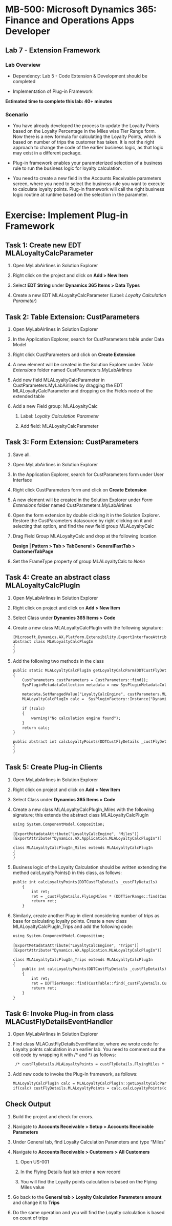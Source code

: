 # MB-500: Microsoft Dynamics 365: Finance and Operations Apps Developer

## Lab 7 - Extension Framework

### Lab Overview


-   Dependency: Lab 5 - Code Extension & Development should be completed

-   Implementation of Plug-in Framework

**Estimated time to complete this lab: 40+ minutes**

### Scenario

-   You have already developed the process to update the Loyalty Points based on
    the Loyalty Percentage in the Miles wise Tier Range form. Now there is a new
    formula for calculating the Loyalty Points, which is based on number of
    trips the customer has taken. It is not the right approach to change the
    code of the earlier business logic, as that logic may exist in a different
    package.

-   Plug-in framework enables your parameterized selection of a business rule to
    run the business logic for loyalty calculation.

-   You need to create a new field in the Accounts Receivable parameters screen,
    where you need to select the business rule you want to execute to calculate
    loyalty points. Plug-in framework will call the right business logic routine
    at runtime based on the selection in the parameter.

# Exercise: Implement Plug-in Framework

## Task 1: Create new EDT MLALoyaltyCalcParameter

1.  Open MyLabAirlines in Solution Explorer

2.  Right click on the project and click on **Add \> New Item**

3.  Select **EDT String** under **Dynamics 365 Items \> Data Types**

4.  Create a new EDT MLALoyaltyCalcParameter (Label: *Loyalty Calculation
    Parameter*)

## Task 2: Table Extension: CustParameters

1.  Open MyLabAirlines in Solution Explorer

2.  In the Application Explorer, search for CustParameters table under Data
    Model

3.  Right click CustParameters and click on **Create Extension**

4.  A new element will be created in the Solution Explorer under *Table
    Extensions* folder named CustParameters.MyLabAirlines

5.  Add new field MLALoyaltyCalcParameter in CustParameters.MyLabAirlines by
    dragging the EDT MLALoyaltyCalcParameter and dropping on the Fields node of
    the extended table

6.  Add a new Field group: MLALoyaltyCalc

    1.  Label: *Loyalty Calculation Parameter*

    2.  Add field: MLALoyaltyCalcParameter

## Task 3: Form Extension: CustParameters

1.  Save all.

2.  Open MyLabAirlines in Solution Explorer

3.  In the Application Explorer, search for CustParameters form under User
    Interface

4.  Right click CustParameters form and click on **Create Extension**

5.  A new element will be created in the Solution Explorer under *Form
    Extensions* folder named CustParameters.MyLabAirlines

6.  Open the form extension by double clicking it in the Solution Explorer.
    Restore the CustParameters datasource by right clicking on it and selecting
    that option, and find the new field group MLALoyaltyCalc

7.  Drag Field Group MLALoyaltyCalc and drop at the following location

    **Design \| Pattern \> Tab \> TabGeneral \> GeneralFastTab \>
    CustomerTabPage**

8.  Set the FrameType property of group MLALoyaltyCalc to *None*

## Task 4: Create an abstract class MLALoyaltyCalcPlugIn

1.  Open MyLabAirlines in Solution Explorer

2.  Right click on project and click on **Add \> New Item**

3.  Select Class under **Dynamics 365 Items \> Code**

4.  Create a new class MLALoyaltyCalcPlugIn with the following signature:
  
    ```html
    [Microsoft.Dynamics.AX.Platform.Extensibility.ExportInterfaceAttribute()]
    abstract class MLALoyaltyCalcPlugIn
    {
    }
    ```
  

5.  Add the following two methods in the class
  
    ```html
    public static MLALoyaltyCalcPlugIn getLoyaltyCalcParm(DDTCustFlyDetails _custFlyDetails)
    {
        CustParameters custParameters = CustParameters::find();
        SysPluginMetadataCollection metadata = new SysPluginMetadataCollection();         
      
        metadata.SetManagedValue("LoyaltyCalcEngine", custParameters.MLALoyaltyCalcParameter);                 
        MLALoyaltyCalcPlugIn calc =  SysPluginFactory::Instance("Dynamics.AX.Application", classStr(MLALoyaltyCalcPlugIn), metadata);
            
        if (!calc)
        {
            warning("No calculation engine found");
        }
        return calc;
    }
    ```
    
    ```html
    public abstract int calcLoyaltyPoints(DDTCustFlyDetails _custFlyDetails)
    {     
    }
    ```
  

## Task 5: Create Plug-in Clients

1.  Open MyLabAirlines in Solution Explorer

2.  Right click on project and click on **Add \> New Item**

3.  Select Class under **Dynamics 365 Items \> Code**

4.  Create a new class MLALoyaltyCalcPlugIn_Miles with the following signature;
    this extends the abstract class MLALoyaltyCalcPlugIn
  
    ```html
    using System.ComponentModel.Composition;
     
    [ExportMetadataAttribute("LoyaltyCalcEngine", "Miles")]
    [ExportAttribute("Dynamics.AX.Application.MLALoyaltyCalcPlugIn")]
    
    class MLALoyaltyCalcPlugIn_Miles extends MLALoyaltyCalcPlugIn
    {
    }
    ```
  

5.  Business logic of the Loyalty Calculation should be written extending the
    method calcLoyaltyPoints() in this class, as follows:
    
    ```html
    public int calcLoyaltyPoints(DDTCustFlyDetails _custFlyDetails)
        {
            int ret;
            ret = _custFlyDetails.FlyingMiles * (DDTTierRange::find(CustTable::find(_custFlyDetails.CustAccount).DDTCustomerTier).MLALoyaltyPercent/100);
            return ret;
        }
    ```
  
6.  Similarly, create another Plug-in client considering number of trips as base
    for calculating loyalty points. Create a new class
    MLALoyaltyCalcPlugIn_Trips and add the following code:
  
    ```html
    using System.ComponentModel.Composition;
     
    [ExportMetadataAttribute("LoyaltyCalcEngine", "Trips")]
    [ExportAttribute("Dynamics.AX.Application.MLALoyaltyCalcPlugIn")]
    
    class MLALoyaltyCalcPlugIn_Trips extends MLALoyaltyCalcPlugIn
    {
        public int calcLoyaltyPoints(DDTCustFlyDetails _custFlyDetails)
        {
            int ret;
            ret = DDTTierRange::find(CustTable::find(_custFlyDetails.CustAccount).DDTCustomerTier).MLALoyaltyPercent;
            return ret;
        }
    }
    ```
    
  
## Task 6: Invoke Plug-in from class MLACustFlyDetailsEventHandler

1.  Open MyLabAirlines in Solution Explorer

2.  Find class MLACustFlyDetailsEventHandler, where we wrote code for Loyalty
    points calculation in an earlier lab. You need to comment out the old code
    by wrapping it with /\* and \*/ as follows:
    
    ```html
     /* custFlyDetails.MLALoyaltyPoints = custFlyDetails.FlyingMiles * (DDTTierRange::find(CustTable::find(custFlyDetails.CustAccount).DDTCustomerTier).MLALoyaltyPercent/100); */
    ```
  
  
3.  Add new code to invoke the Plug-In framework, as follows:
    
    ```html
    MLALoyaltyCalcPlugIn calc = MLALoyaltyCalcPlugIn::getLoyaltyCalcParm(custFlyDetails);
    if(calc) custFlyDetails.MLALoyaltyPoints = calc.calcLoyaltyPoints(custFlyDetails);
    ```
  

## Check Output

1.  Build the project and check for errors.

2.  Navigate to **Accounts Receivable \> Setup \> Accounts Receivable
    Parameters**

3.  Under General tab, find Loyalty Calculation Parameters and type “Miles”

4.  Navigate to **Accounts Receivable \> Customers \> All Customers**

    1.  Open US-001

    2.  In the Flying Details fast tab enter a new record

    3.  You will find the Loyalty points calculation is based on the Flying
        Miles value

5.  Go back to the **General tab \> Loyalty Calculation Parameters amount** and
    change it to **Trips**

6.  Do the same operation and you will find the Loyalty calculation is based on
    count of trips
